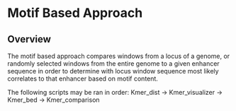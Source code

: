 # Motif Based Approach

## Overview
The motif based approach compares windows from a locus of a genome, or randomly selected windows from the entire genome to a given enhancer sequence in order to determine with locus window sequence most likely correlates to that enhancer based on motif content.

The following scripts may be ran in order: Kmer_dist -> Kmer_visualizer -> Kmer_bed -> Kmer_comparison
